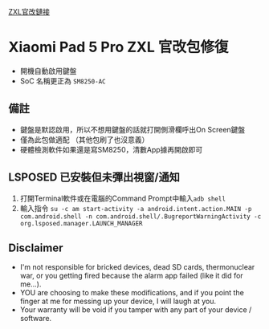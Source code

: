  [ZXL官改鏈接](https://www.uotan.cn/resources/hyperos_2-0-7_for_-5pro.677/)
# Xiaomi Pad 5 Pro ZXL 官改包修復
- 開機自動啟用鍵盤
- SoC 名稱更正為 `SM8250-AC`

## 備註
- 鍵盤是默認啟用，所以不想用鍵盤的話就打開側滑欄呼出On Screen鍵盤
- 僅為此包做適配 （其他包刷了也沒意義）
- 硬體檢測軟件如果還是寫SM8250，清數App據再開啟即可

## LSPOSED 已安裝但未彈出視窗/通知
1. 打開Terminal軟件或在電腦的Command Prompt中輸入`adb shell`
2. 輸入指令 `su -c am start-activity -a android.intent.action.MAIN -p com.android.shell -n com.android.shell/.BugreportWarningActivity -c org.lsposed.manager.LAUNCH_MANAGER`

## Disclaimer
* I'm not responsible for bricked devices, dead SD cards, thermonuclear war, or you getting fired because the alarm app failed (like it did for me...).
* YOU are choosing to make these modifications, and if you point the finger at me for messing up your device, I will laugh at you.
* Your warranty will be void if you tamper with any part of your device / software.
